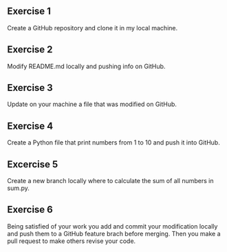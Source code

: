 ## Exercise 1
Create a GitHub repository and clone it in my local machine.

## Exercise 2
Modify README.md locally and pushing info on GitHub.

## Exercise 3 
Update on your machine a file that was modified on GitHub.

## Exercise 4 
Create a Python file that print numbers from 1 to 10 and push it into GitHub.

## Excercise 5
Create a new branch locally where to calculate the sum of all numbers in sum.py. 

## Exercise 6
Being satisfied of your work you add and commit your modification locally and push them to a GitHub feature brach before merging. Then you make a pull request to make others revise your code.